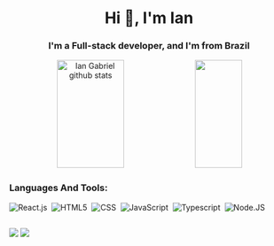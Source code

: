 <h1 align="center">Hi 👋, I'm Ian</h1>
<h3 align="center">I'm a Full-stack developer, and I'm from Brazil</h3>

<div align="center">  
  <img width="49%" height="195px" src="https://github-readme-stats.vercel.app/api?username=ianfssssciety&show_icons=true&count_private=true&hide_border=true&title_color=5f02c2&icon_color=5f02c2&text_color=c9d1d9&bg_color=0d1117" alt="Ian Gabriel github stats" /> 
  <img width="41%" height="195px" src="https://github-readme-stats.vercel.app/api/top-langs/?username=ianfsciesssty&layout=compact&hide_border=true&title_color=5f02c2&text_color=c9d1d9&bg_color=0d1117" />
</div>
  


### Languages And Tools:


![React.js](https://img.shields.io/badge/-React.js-0D1117?style=for-the-badge&logo=react&labelColor=0D1117)&nbsp;
![HTML5](https://img.shields.io/badge/-HTML-0D1117?style=for-the-badge&logo=html5&labelColor=0D1117)&nbsp;
![CSS](https://img.shields.io/badge/-CSS-0D1117?style=for-the-badge&logo=CSS3&logoColor=1572B6&labelColor=0D1117)&nbsp;
![JavaScript](https://img.shields.io/badge/-JavaScript-0D1117?style=for-the-badge&logo=javascript&labelColor=0D1117)&nbsp;
![Typescript](https://img.shields.io/badge/-TypeScript-0D1117?style=for-the-badge&logo=typescript&labelColor=0D1117&textColor=0D1117)&nbsp;
![Node.JS](https://img.shields.io/badge/-Node.JS-0D1117?style=for-the-badge&logo=node.js&labelColor=0D1117&textColor=0D1117)&nbsp;



##

<div>
  
  <a href = "mailto:ianbiel850@gmail.com"><img src="https://img.shields.io/badge/-Gmail-%23333?style=for-the-badge&logo=gmail&logoColor=white" target="_blank"></a>
  <a href="https://www.linkedin.com/in/ian-gabriel-727a14286/" target="_blank"><img src="https://img.shields.io/badge/-LinkedIn-%230077B5?style=for-the-badge&logo=linkedin&logoColor=white" target="_blank"></a> 
  
</div>

